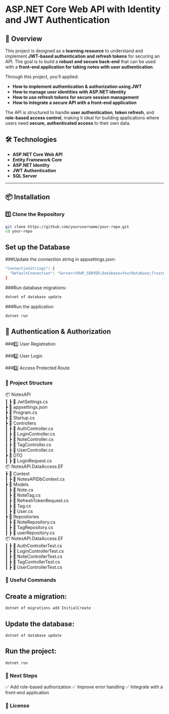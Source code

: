 # ASP.NET Core Web API with Identity and JWT Authentication

## 📌 Overview
This project is designed as a **learning resource** to understand and implement **JWT-based authentication and refresh tokens** for securing an API. The goal is to build a **robust and secure back-end** that can be used with a **front-end application for taking notes with user authentication**.

Through this project, you'll applied:
- **How to implement authentication & authorization using JWT**
- **How to manage user identities with ASP.NET Identity**
- **How to use refresh tokens for secure session management**
- **How to integrate a secure API with a front-end application**

The API is structured to handle **user authentication**, **token refresh**, and **role-based access control**, making it ideal for building applications where users need **secure, authenticated access** to their own data.

## 🛠 Technologies
- **ASP.NET Core Web API**
- **Entity Framework Core**
- **ASP.NET Identity**
- **JWT Authentication**
- **SQL Server**

---

## 📦 Installation

### 1️⃣ Clone the Repository
```sh
git clone https://github.com/yourusername/your-repo.git
cd your-repo
```

## Set up the Database
###Update the connection string in appsettings.json:

```sh
"ConnectionStrings": {
  "DefaultConnection": "Server=YOUR_SERVER;Database=YourDatabase;Trusted_Connection=True;MultipleActiveResultSets=true"
}
```

###Run database migrations:
```sh
dotnet ef database update
```

###Run the application
```sh
dotnet run
```

## 🔑 Authentication & Authorization

###1️⃣ User Registration

###2️⃣ User Login

###3️⃣ Access Protected Route

### 📂 Project Structure

📦 NotesAPI  
 ┃ ┣ 📜 JwtSettings.cs  
 ┣ 📜 appsettings.json  
 ┣ 📜 Program.cs  
 ┣ 📜 Startup.cs  
 ┣ 📂 Controllers  
 ┃ ┣ 📜 AuthController.cs  
 ┃ ┣ 📜 LoginController.cs  
 ┃ ┣ 📜 NoteController.cs  
 ┃ ┣ 📜 TagController.cs  
 ┃ ┣ 📜 UserController.cs  
 ┣ 📂 DTO  
 ┃ ┣ 📜 LoginRequest.cs  
 📦 NotesAPI.DataAccess.EF  
 ┣ 📂 Context  
 ┃ ┣ 📜 NotesAPIDbContext.cs  
 ┣ 📂 Models  
 ┃ ┣ 📜 Note.cs  
 ┃ ┣ 📜 NoteTag.cs  
 ┃ ┣ 📜 RefreshTokenRequest.cs  
 ┃ ┣ 📜 Tag.cs  
 ┃ ┣ 📜 User.cs  
 ┣ 📂 Repositories  
 ┃ ┣ 📜 NoteRepository.cs  
 ┃ ┣ 📜 TagRepository.cs  
 ┃ ┣ 📜 userRepository.cs  
 📦 NotesAPI.DataAccess.EF  
 ┃ ┣ 📜 AuthControllerTest.cs  
 ┃ ┣ 📜 LoginControllerTest.cs  
 ┃ ┣ 📜 NoteControllerTest.cs  
 ┃ ┣ 📜 TagControllerTest.cs  
 ┃ ┣ 📜 UserControllerTest.cs  

### 🔗 Useful Commands

## Create a migration:
```sh
dotnet ef migrations add InitialCreate
```

## Update the database:
```sh
dotnet ef database update
```

## Run the project:
```sh
dotnet run
```

### 🚀 Next Steps

✅ Add role-based authorization
✅ Improve error handling
✅ Integrate with a front-end application


### 📝 License
